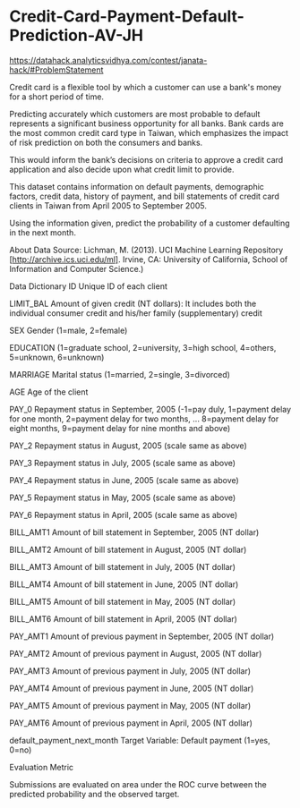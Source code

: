 # Credit-Card-Payment-Default-Prediction-AV-JH


https://datahack.analyticsvidhya.com/contest/janata-hack/#ProblemStatement



Credit card is a flexible tool by which a customer can use a bank's money for a short period of time. 

Predicting accurately which customers are most probable to default represents a significant business opportunity for all banks. Bank cards are the most common credit card type in Taiwan, which emphasizes the impact of risk prediction on both the consumers and banks. 

This would inform the bank’s decisions on criteria to approve a credit card application and also decide upon what credit limit to provide.



This dataset contains information on default payments, demographic factors, credit data, history of payment, and bill statements of credit card clients in Taiwan from April 2005 to September 2005. 

Using the information given, predict the probability of a customer defaulting in the next month.


About Data Source:
Lichman, M. (2013). UCI Machine Learning Repository [http://archive.ics.uci.edu/ml]. Irvine, CA: University of California, School of Information and Computer Science.)


Data Dictionary
ID	Unique ID of each client

LIMIT_BAL	Amount of given credit (NT dollars):  It includes both the individual consumer credit and his/her family (supplementary) credit 

SEX	Gender (1=male, 2=female)

EDUCATION	(1=graduate school, 2=university, 3=high school, 4=others, 5=unknown, 6=unknown)

MARRIAGE	Marital status (1=married, 2=single, 3=divorced)

AGE	Age of the client

PAY_0	Repayment status in September, 2005 (-1=pay duly, 1=payment delay for one month, 2=payment delay for two months, ... 8=payment delay for eight months, 9=payment delay for nine months and above)

PAY_2	Repayment status in August, 2005 (scale same as above)

PAY_3	Repayment status in July, 2005 (scale same as above)

PAY_4	Repayment status in June, 2005 (scale same as above)

PAY_5	Repayment status in May, 2005 (scale same as above)

PAY_6	Repayment status in April, 2005 (scale same as above)

BILL_AMT1	Amount of bill statement in September, 2005 (NT dollar)

BILL_AMT2	Amount of bill statement in August, 2005 (NT dollar)

BILL_AMT3	Amount of bill statement in July, 2005 (NT dollar)

BILL_AMT4	Amount of bill statement in June, 2005 (NT dollar)

BILL_AMT5	Amount of bill statement in May, 2005 (NT dollar)

BILL_AMT6	Amount of bill statement in April, 2005 (NT dollar)

PAY_AMT1	Amount of previous payment in September, 2005 (NT dollar)

PAY_AMT2	Amount of previous payment in August, 2005 (NT dollar)

PAY_AMT3	Amount of previous payment in July, 2005 (NT dollar)

PAY_AMT4	Amount of previous payment in June, 2005 (NT dollar)

PAY_AMT5	Amount of previous payment in May, 2005 (NT dollar)

PAY_AMT6	Amount of previous payment in April, 2005 (NT dollar)

default_payment_next_month	Target Variable: Default payment (1=yes, 0=no)
 

Evaluation Metric

Submissions are evaluated on area under the ROC curve between the predicted probability and the observed target.

